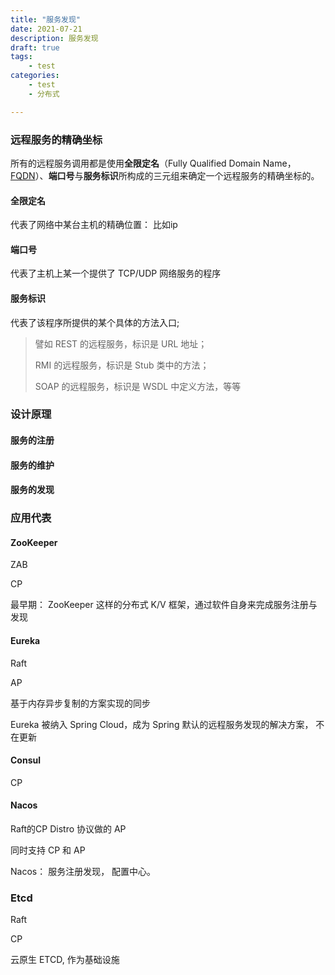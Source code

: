 ```yaml
---
title: "服务发现"
date: 2021-07-21
description: 服务发现
draft: true
tags:
    - test
categories:
    - test
    - 分布式

---
```




### 远程服务的精确坐标

所有的远程服务调用都是使用**全限定名**（Fully Qualified Domain Name，[FQDN](https://en.wikipedia.org/wiki/Fully_qualified_domain_name)）、**端口号**与**服务标识**所构成的三元组来确定一个远程服务的精确坐标的。

#### 全限定名

代表了网络中某台主机的精确位置： 比如ip

#### **端口号**

代表了主机上某一个提供了 TCP/UDP 网络服务的程序

#### **服务标识**

代表了该程序所提供的某个具体的方法入口;  

> 譬如 REST 的远程服务，标识是 URL 地址；
>
> RMI 的远程服务，标识是 Stub 类中的方法；
>
> SOAP 的远程服务，标识是 WSDL 中定义方法，等等



### 设计原理

#### **服务的注册**

#### **服务的维护**

#### **服务的发现**



### 应用代表

#### ZooKeeper 

ZAB

CP

最早期： ZooKeeper 这样的分布式 K/V 框架，通过软件自身来完成服务注册与发现

#### Eureka 

Raft

AP

基于内存异步复制的方案实现的同步

 Eureka 被纳入 Spring Cloud，成为 Spring 默认的远程服务发现的解决方案， 不在更新

#### Consul 

CP

#### Nacos

Raft的CP  Distro 协议做的 AP

同时支持 CP 和 AP

 Nacos： 服务注册发现， 配置中心。

### Etcd

 Raft 

 CP

云原生 ETCD, 作为基础设施